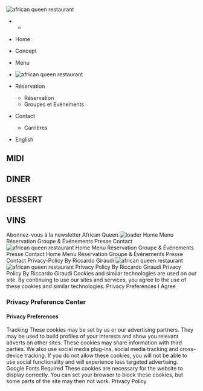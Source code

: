 ![african queen restaurant](https://www.africanqueen.fr/wp-content/uploads/2024/03/african-queen-restaurant-1.png)
  *   * 

  * Home
  * Concept
  * Menu
  * ![african queen restaurant](https://www.africanqueen.fr/wp-content/uploads/2024/03/african-queen-restaurant-1.png)
  * Réservation
    * Réservation
    * Groupes et Evénements
  * Contact
    * Carrières
  * English


## MIDI
## DINER
## DESSERT
## VINS
Abonnez-vous à la newsletter African Queen
![loader](https://www.africanqueen.fr/wp-includes/images/spinner.gif)
Home Menu Réservation Groupe & Événements Presse Contact
![african queen restaurant](https://www.africanqueen.fr/wp-content/uploads/2024/03/african-queen-restaurant-1.png)
Home
Menu
Réservation
Groupe & Événements
Presse
Contact
Home
Menu
Réservation
Groupe & Événements
Presse
Contact
Privacy-Policy
By Riccardo Giraudi
![african queen restaurant](https://www.africanqueen.fr/wp-content/uploads/2024/03/african-queen-restaurant-1.png)
![african queen restaurant](https://www.africanqueen.fr/wp-content/uploads/2024/03/african-queen-restaurant-1.png)
Privacy Policy
By Riccardo Giraudi
Privacy Policy
By Riccardo Giraudi
Cookies and similar technologies are used on our site. By continuing to use our sites and services, you agree to the use of these cookies and similar technologies. 
Privacy Preferences
I Agree
### Privacy Preference Center
#### Privacy Preferences
Tracking
These cookies may be set by us or our advertising partners. They may be used to build profiles of your interests and show you relevant adverts on other sites. These cookies may share information with third parties. We also use social media plug-ins, social media tracking and cross-device tracking. If you do not allow these cookies, you will not be able to use social functionality and will experience less targeted advertising.
Google Fonts
Required
These cookies are necessary for the website to display correctly. You can set your browser to block these cookies, but some parts of the site may then not work.
Privacy Policy
